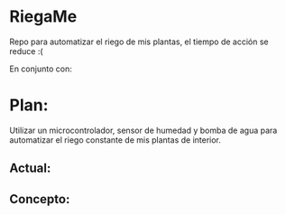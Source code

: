 # **RiegaMe**
Repo para automatizar el riego de mis plantas, el tiempo de acción se reduce :(

En conjunto con:

# Plan:
Utilizar un microcontrolador, sensor de humedad y bomba de agua para automatizar el riego constante de mis plantas de interior. 

## Actual:


## Concepto:



